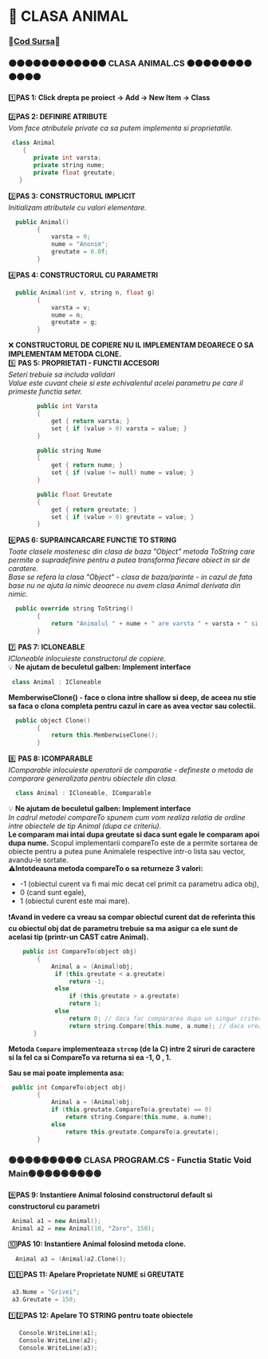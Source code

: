 # 🎯 CLASA ANIMAL </br>
### 🔮[Cod Sursa](https://github.com/Adriana-Giol/Programare-Aplicatii-Windows/blob/main/1.%20Laborator/2.%20Seminar%202/%5BClean%5DCiurea_Seminar2_1046/Animal.cs)🔮
### 🟠🟠🟠🟠🟠🟠🟠🟠🟠🟠🟠🟠 CLASA ANIMAL.CS 🟠🟠🟠🟠🟠🟠🟠🟠🟠🟠🟠🟠
1️⃣**PAS 1: Click drepta pe proiect -> Add -> New Item -> Class**</br>

2️⃣**PAS 2: DEFINIRE ATRIBUTE**</br>
*Vom face atributele private ca sa putem implementa si proprietatile.*</br>
```cpp
 class Animal
    {
       private int varsta;
       private string nume;
       private float greutate;
   }
```

3️⃣**PAS 3: CONSTRUCTORUL IMPLICIT**</br>
*Initializam atributele cu valori elementare.*</br>
```cpp
  public Animal()
        {
            varsta = 0;
            nume = "Anonim";
            greutate = 0.0f;
        }

```

4️⃣**PAS 4: CONSTRUCTORUL CU PARAMETRI**</br>
```cpp
  public Animal(int v, string n, float g)
        {
            varsta = v;
            nume = n;
            greutate = g;
        }

```
❌ **CONSTRUCTORUL DE COPIERE NU IL IMPLEMENTAM DEOARECE O SA IMPLEMENTAM METODA CLONE.**</br>
5️⃣ **PAS 5: PROPRIETATI - FUNCTII ACCESORI**</br>
*Seteri trebuie sa includa validari*</br>
*Value este cuvant cheie si este echivalentul acelei parametru pe care il primeste functia seter.*</br>
```cpp
        public int Varsta
        {
            get { return varsta; }
            set { if (value > 0) varsta = value; }
        }

        public string Nume
        {
            get { return nume; }
            set { if (value != null) nume = value; }
        }

        public float Greutate
        {
            get { return greutate; }
            set { if (value > 0) greutate = value; }
        }
```
6️⃣**PAS 6: SUPRAINCARCARE FUNCTIE TO STRING**</br>
*Toate clasele mostenesc din clasa de baza "Object" metoda ToString care permite o supradefinire pentru a putea transforma fiecare obiect in sir de caratere.*</br>
*Base se refera la clasa "Object" - clasa de baza/parinte - in cazul de fata base nu ne ajuta la nimic deoarece nu avem clasa Animal derivata din nimic.*</br>
```cpp
  public override string ToString()
        {
            return "Animalul " + nume + " are varsta " + varsta + " si greutatea " + greutate;
        }
```

7️⃣ **PAS 7: ICLONEABLE**</br>
*ICloneable inlocuieste constructorul de copiere.*</br>
💡 **Ne ajutam de beculetul galben: Implement interface**</br>
```cpp
 class Animal : ICloneable
```
**MemberwiseClone() - face o clona intre shallow si deep, de aceea nu stie sa faca o clona completa pentru cazul in care as avea vector sau colectii.**</br>
```cpp
  public object Clone()
        {
            return this.MemberwiseClone();
        }
```

8️⃣ **PAS 8: ICOMPARABLE**</br>
*IComparable inlocuieste operatorii de comparatie - defineste o metoda de comparare generalizata pentru obiectele din clasa.*</br>
```cpp
  class Animal : ICloneable, IComparable
```
💡 **Ne ajutam de beculetul galben: Implement interface**</br>
*In cadrul metodei compareTo spunem cum vom realiza relatia de ordine intre obiectele de tip Animal (dupa ce criteriu).*</br>
**Le comparam mai intai dupa greutate si daca sunt egale le comparam apoi dupa nume.**
Scopul implementarii compareTo este de a permite sortarea de obiecte pentru a putea pune Animalele respective intr-o lista sau vector, avandu-le sortate.</br>
⚠️**Intotdeauna metoda compareTo o sa returneze 3 valori:**</br>
- -1 (obiectul curent va fi mai mic decat cel primit ca parametru adica obj), 
-  0 (cand sunt egale), 
-  1 (obiectul curent este mai mare).

❗**Avand in vedere ca vreau sa compar obiectul curent dat de referinta this cu obiectul obj dat de parametru trebuie sa ma asigur ca ele sunt de acelasi tip (printr-un CAST catre Animal).**</br>
```cpp
    public int CompareTo(object obj)
        {
            Animal a = (Animal)obj;
             if (this.greutate < a.greutate)
                 return -1;
             else
                 if (this.greutate > a.greutate)
                 return 1;
             else
                 return 0; // daca fac compararea dupa un singur criteriu
                 return string.Compare(this.nume, a.nume); // daca vreau sa fac compararea dupa 2 criterii
       }
```
 **Metoda `Compare` implementeaza `strcmp` (de la C) intre 2 siruri de caractere si la fel ca si CompareTo va returna si ea -1, 0 , 1.**</br>
 
**Sau se mai poate implementa asa:**
```cpp
 public int CompareTo(object obj)
        {
            Animal a = (Animal)obj;
            if (this.greutate.CompareTo(a.greutate) == 0)
                return string.Compare(this.nume, a.nume);
            else
                return this.greutate.CompareTo(a.greutate);
        }
```
### 🟢🟢🟢🟢🟢🟢🟢🟢🟢 CLASA PROGRAM.CS - Functia Static Void Main🟢🟢🟢🟢🟢🟢🟢🟢🟢
9️⃣**PAS 9: Instantiere Animal folosind constructorul default si constructorul cu parametri**</br>
```cpp
 Animal a1 = new Animal();
 Animal a2 = new Animal(10, "Zoro", 150);
```

🔟**PAS 10: Instantiere Animal folosind metoda clone.**</br>
```cpp
  Animal a3 = (Animal)a2.Clone();
```

1️⃣1️⃣**PAS 11: Apelare Proprietate NUME si GREUTATE**</br>
```cpp
 a3.Nume = "Grivei";
 a3.Greutate = 150;
```

1️⃣2️⃣**PAS 12: Apelare TO STRING pentru toate obiectele**</br>
```cpp
   Console.WriteLine(a1);
   Console.WriteLine(a2);
   Console.WriteLine(a3);
```
